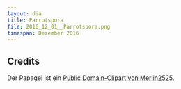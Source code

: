 ```yaml
---
layout: dia
title: Parrotspora
file: 2016_12_01__Parrotspora.png
timespan: Dezember 2016
---
```


## Credits

Der Papagei ist ein [Public Domain-Clipart von Merlin2525](https://openclipart.org/detail/193812/parrot-remix).
